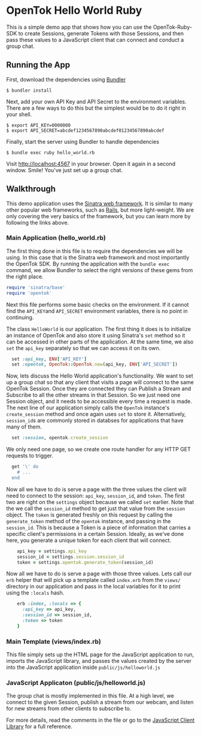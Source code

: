 # OpenTok Hello World Ruby

This is a simple demo app that shows how you can use the OpenTok-Ruby-SDK to create Sessions,
generate Tokens with those Sessions, and then pass these values to a JavaScript client that can
connect and conduct a group chat.

## Running the App

First, download the dependencies using [Bundler](http://bundler.io)

```
$ bundler install
```

Next, add your own API Key and API Secret to the environment variables. There are a few ways to do
this but the simplest would be to do it right in your shell.

```
$ export API_KEY=0000000
$ export API_SECRET=abcdef1234567890abcdef01234567890abcdef
```

Finally, start the server using Bundler to handle dependencies

```
$ bundle exec ruby hello_world.rb
```

Visit <http://localhost:4567> in your browser. Open it again in a second window. Smile! You've just
set up a group chat.

## Walkthrough

This demo application uses the [Sinatra web framework](http://www.sinatrarb.com/). It is similar to
many other popular web frameworks, such as [Rails](http://rubyonrails.org/), but more light-weight.
We are only covering the very basics of the framework, but you can learn more by following the links
above.

### Main Application (hello_world.rb)

The first thing done in this file is to require the dependencies we will be using. In this case that
is the Sinatra web framework and most importantly the OpenTok SDK. By running the application with
the `bundle exec` command, we allow Bundler to select the right versions of these gems from the
right place.

```ruby
require 'sinatra/base'
require 'opentok'
```

Next this file performs some basic checks on the environment. If it cannot find the `API_KEY`and
`API_SECRET` environment variables, there is no point in continuing.

The class `HelloWorld` is our application. The first thing it does is to initialize an instance of
OpenTok and also store it using Sinatra's `set` method so it can be accessed in other parts of the
application. At the same time, we also `set` the `api_key` separately so that we can access
it on its own.

```ruby
  set :api_key, ENV['API_KEY']
  set :opentok, OpenTok::OpenTok.new(api_key, ENV['API_SECRET'])
```

Now, lets discuss the Hello World application's functionality. We want to set up a group chat so
that any client that visits a page will connect to the same OpenTok Session. Once they are connected
they can Publish a Stream and Subscribe to all the other streams in that Session. So we just need
one Session object, and it needs to be accessible every time a request is made. The next line of our
application simply calls the `OpenTok` instance's `create_session` method and once again uses `set`
to store it. Alternatively, `session_id`s are commonly stored in databses for applications that have
many of them.

```ruby
  set :session, opentok.create_session
```

We only need one page, so we create one route handler for any HTTP GET requests to trigger.

```ruby
  get '\' do
    # ...
  end
```

Now all we have to do is serve a page with the three values the client will need to connect to the
session: `api_key`, `session_id`, and `token`. The first two are right on the `settings` object
because we called `set` earlier. Note that the we call the `session_id` method to get just that
value from the `session` object. The `token` is generated freshly on this request by calling the
`generate_token` method of the `opentok` instance, and passing in the `session_id`. This is because
a Token is a piece of information that carries a specific client's permissions in a certain Session.
Ideally, as we've done here, you generate a unique token for each client that will connect.

```ruby
    api_key = settings.api_key
    session_id = settings.session.session_id
    token = settings.opentok.generate_token(session_id)
```

Now all we have to do is serve a page with those three values. Lets call our `erb` helper that will
pick up a template called `index.erb` from the `views/` directory in our application and pass in
the local variables for it to print using the `:locals` hash.

```ruby
    erb :index, :locals => {
      :api_key => api_key,
      :session_id => session_id,
      :token => token
    }
```

### Main Template (views/index.rb)

This file simply sets up the HTML page for the JavaScript application to run, imports the
JavaScript library, and passes the values created by the server into the JavaScript application
inside `public/js/helloworld.js`

### JavaScript Applicaton (public/js/helloworld.js)

The group chat is mostly implemented in this file. At a high level, we connect to the given
Session, publish a stream from our webcam, and listen for new streams from other clients to
subscribe to.

For more details, read the comments in the file or go to the
[JavaScript Client Library](http://tokbox.com/opentok/libraries/client/js/) for a full reference.
